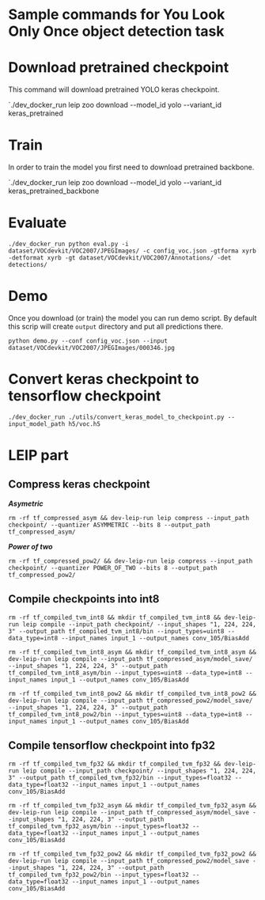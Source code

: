 # Sample commands for You Look Only Once object detection task

# Download pretrained checkpoint

This command will download pretrained YOLO keras checkpoint.

`./dev_docker_run leip zoo download --model_id yolo --variant_id keras_pretrained

# Train

In order to train the model you first need to download pretrained backbone.

`./dev_docker_run leip zoo download --model_id yolo --variant_id keras_pretrained_backbone

# Evaluate

`./dev_docker_run python eval.py -i dataset/VOCdevkit/VOC2007/JPEGImages/ -c config_voc.json -gtforma xyrb -detformat xyrb -gt dataset/VOCdevkit/VOC2007/Annotations/ -det detections/`

# Demo

Once you download (or train) the model you can run demo script. By default this scrip will create `output` directory and put all predictions there.

`python demo.py --conf config_voc.json --input dataset/VOCdevkit/VOC2007/JPEGImages/000346.jpg`

# Convert keras checkpoint to tensorflow checkpoint

`./dev_docker_run ./utils/convert_keras_model_to_checkpoint.py --input_model_path h5/voc.h5`

# LEIP part

## Compress keras checkpoint

***Asymetric***

`rm -rf tf_compressed_asym && dev-leip-run leip compress --input_path checkpoint/ --quantizer ASYMMETRIC --bits 8 --output_path tf_compressed_asym/`

***Power of two***

`rm -rf tf_compressed_pow2/ && dev-leip-run leip compress --input_path checkpoint/ --quantizer POWER_OF_TWO --bits 8 --output_path tf_compressed_pow2/`

## Compile checkpoints into int8

`rm -rf tf_compiled_tvm_int8 && mkdir tf_compiled_tvm_int8 && dev-leip-run leip compile --input_path checkpoint/ --input_shapes "1, 224, 224, 3" --output_path tf_compiled_tvm_int8/bin --input_types=uint8 --data_type=int8 --input_names input_1 --output_names conv_105/BiasAdd`

`rm -rf tf_compiled_tvm_int8_asym && mkdir tf_compiled_tvm_int8_asym && dev-leip-run leip compile --input_path tf_compressed_asym/model_save/ --input_shapes "1, 224, 224, 3" --output_path tf_compiled_tvm_int8_asym/bin --input_types=uint8 --data_type=int8 --input_names input_1 --output_names conv_105/BiasAdd`

`rm -rf tf_compiled_tvm_int8_pow2 && mkdir tf_compiled_tvm_int8_pow2 && dev-leip-run leip compile --input_path tf_compressed_pow2/model_save/ --input_shapes "1, 224, 224, 3" --output_path tf_compiled_tvm_int8_pow2/bin --input_types=uint8 --data_type=int8 --input_names input_1 --output_names conv_105/BiasAdd`

## Compile tensorflow checkpoint into fp32

`rm -rf tf_compiled_tvm_fp32 && mkdir tf_compiled_tvm_fp32 && dev-leip-run leip compile --input_path checkpoint/ --input_shapes "1, 224, 224, 3" --output_path tf_compiled_tvm_fp32/bin --input_types=float32 --data_type=float32 --input_names input_1 --output_names conv_105/BiasAdd`

`rm -rf tf_compiled_tvm_fp32_asym && mkdir tf_compiled_tvm_fp32_asym && dev-leip-run leip compile --input_path tf_compressed_asym/model_save --input_shapes "1, 224, 224, 3" --output_path tf_compiled_tvm_fp32_asym/bin --input_types=float32 --data_type=float32 --input_names input_1 --output_names conv_105/BiasAdd`

`rm -rf tf_compiled_tvm_fp32_pow2 && mkdir tf_compiled_tvm_fp32_pow2 && dev-leip-run leip compile --input_path tf_compressed_pow2/model_save --input_shapes "1, 224, 224, 3" --output_path tf_compiled_tvm_fp32_pow2/bin --input_types=float32 --data_type=float32 --input_names input_1 --output_names conv_105/BiasAdd`
